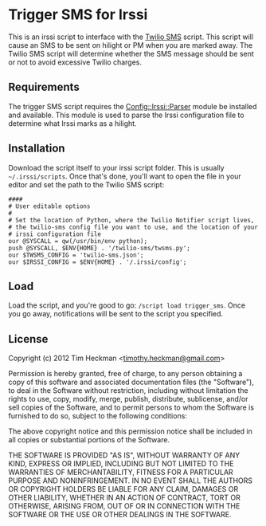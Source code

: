 Trigger SMS for Irssi
=========
This is an irssi script to interface with the [Twilio SMS](https://github.com/theckman/twilio-sms) script.  This script will cause an SMS to be sent on hilight or PM when you are marked away.  The Twilio SMS script will determine whether the SMS message should be sent or not to avoid excessive Twilio charges.

Requirements
------------
The trigger SMS script requires the [Config::Irssi::Parser](http://search.cpan.org/~dhardison/Config-Irssi-Parser-0.0.4/lib/Config/Irssi/Parser.pod) module be installed and available.  This module is used to parse the Irssi configuration file to determine what Irssi marks as a hilight.

Installation
------------
Download the script itself to your irssi script folder.  This is usually `~/.irssi/scripts`.  Once that's done, you'll want to open the file in your editor and set the path to the Twilio SMS script:

	####
	# User editable options
	#
	# Set the location of Python, where the Twilio Notifier script lives,
	# the twilio-sms config file you want to use, and the location of your
	# irssi configuration file
	our @SYSCALL = qw(/usr/bin/env python);
	push @SYSCALL, $ENV{HOME} . '/twilio-sms/twsms.py';
	our $TWSMS_CONFIG = 'twilio-sms.json';
	our $IRSSI_CONFIG = $ENV{HOME} . '/.irssi/config';

Load
----
Load the script, and you're good to go: `/script load trigger_sms`.  Once you go away, notifications will be sent to the script you specified.

License
-------
Copyright (c) 2012 Tim Heckman <<timothy.heckman@gmail.com>>

Permission is hereby granted, free of charge, to any person obtaining a copy of this software and associated documentation files (the "Software"), to deal in the Software without restriction, including without limitation the rights to use, copy, modify, merge, publish, distribute, sublicense, and/or sell copies of the Software, and to permit persons to whom the Software is furnished to do so, subject to the following conditions:

The above copyright notice and this permission notice shall be included in all copies or substantial portions of the Software.

THE SOFTWARE IS PROVIDED "AS IS", WITHOUT WARRANTY OF ANY KIND, EXPRESS OR IMPLIED, INCLUDING BUT NOT LIMITED TO THE WARRANTIES OF MERCHANTABILITY, FITNESS FOR A PARTICULAR PURPOSE AND NONINFRINGEMENT. IN NO EVENT SHALL THE AUTHORS OR COPYRIGHT HOLDERS BE LIABLE FOR ANY CLAIM, DAMAGES OR OTHER LIABILITY, WHETHER IN AN ACTION OF CONTRACT, TORT OR OTHERWISE, ARISING FROM, OUT OF OR IN CONNECTION WITH THE SOFTWARE OR THE USE OR OTHER DEALINGS IN THE SOFTWARE.
